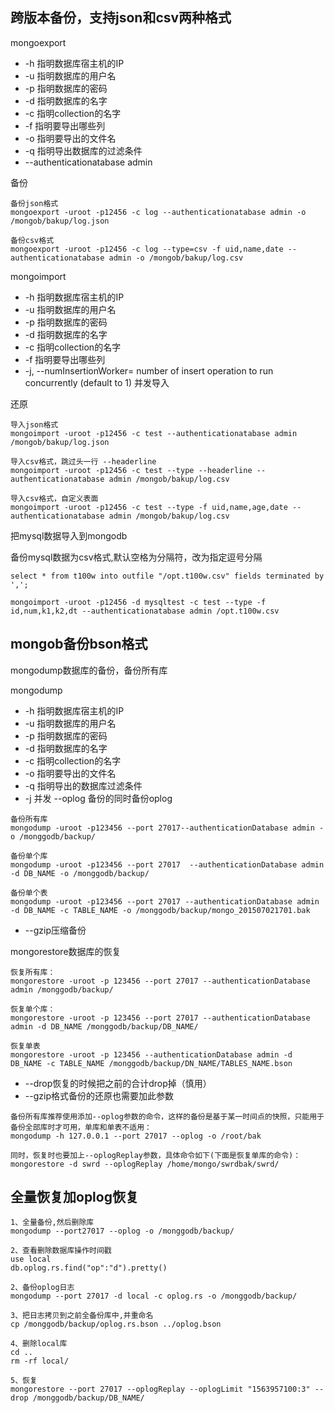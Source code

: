 
跨版本备份，支持json和csv两种格式
---
mongoexport 
- -h 指明数据库宿主机的IP 
- -u 指明数据库的用户名
- -p 指明数据库的密码
- -d 指明数据库的名字
- -c 指明collection的名字
- -f 指明要导出哪些列
- -o 指明要导出的文件名
- -q 指明导出数据库的过滤条件
- --authenticationatabase admin

备份
```
备份json格式
mongoexport -uroot -p12456 -c log --authenticationatabase admin -o /mongob/bakup/log.json

备份csv格式
mongoexport -uroot -p12456 -c log --type=csv -f uid,name,date --authenticationatabase admin -o /mongob/bakup/log.csv
```

mongoimport

- -h 指明数据库宿主机的IP 
- -u 指明数据库的用户名
- -p 指明数据库的密码
- -d 指明数据库的名字
- -c 指明collection的名字
- -f 指明要导出哪些列
- -j, --numInsertionWorker=<number> number of insert operation to run concurrently (default to 1) 并发导入

还原
```
导入json格式
mongoimport -uroot -p12456 -c test --authenticationatabase admin /mongob/bakup/log.json

导入csv格式，跳过头一行 --headerline
mongoimport -uroot -p12456 -c test --type --headerline --authenticationatabase admin /mongob/bakup/log.csv

导入csv格式，自定义表面
mongoimport -uroot -p12456 -c test --type -f uid,name,age,date --authenticationatabase admin /mongob/bakup/log.csv
```


把mysql数据导入到mongodb

备份mysql数据为csv格式,默认空格为分隔符，改为指定逗号分隔
```
select * from t100w into outfile "/opt.t100w.csv" fields terminated by ',';

mongoimport -uroot -p12456 -d mysqltest -c test --type -f id,num,k1,k2,dt --authenticationatabase admin /opt.t100w.csv
```



mongob备份bson格式
---
mongodump数据库的备份，备份所有库 

mongodump
- -h 指明数据库宿主机的IP 
- -u 指明数据库的用户名
- -p 指明数据库的密码
- -d 指明数据库的名字
- -c 指明collection的名字
- -o 指明要导出的文件名
- -q 指明导出的数据库过滤条件
- -j 并发
--oplog 备份的同时备份oplog

```
备份所有库
mongodump -uroot -p123456 --port 27017--authenticationDatabase admin -o /monggodb/backup/

备份单个库
mongodump -uroot -p123456 --port 27017  --authenticationDatabase admin -d DB_NAME -o /monggodb/backup/

备份单个表
mongodump -uroot -p123456 --port 27017 --authenticationDatabase admin -d DB_NAME -c TABLE_NAME -o /monggodb/backup/mongo_201507021701.bak
```
- --gzip压缩备份

mongorestore数据库的恢复  
```
恢复所有库：
mongorestore -uroot -p 123456 --port 27017 --authenticationDatabase admin /monggodb/backup/

恢复单个库：
mongorestore -uroot -p 123456 --port 27017 --authenticationDatabase admin -d DB_NAME /monggodb/backup/DB_NAME/

恢复单表
mongorestore -uroot -p 123456 --authenticationDatabase admin -d DB_NAME -c TABLE_NAME /monggodb/backup/DN_NAME/TABLES_NAME.bson
```
- --drop恢复的时候把之前的合计drop掉（慎用）
- --gzip格式备份的还原也需要加此参数

```
备份所有库推荐使用添加--oplog参数的命令，这样的备份是基于某一时间点的快照，只能用于备份全部库时才可用，单库和单表不适用：
mongodump -h 127.0.0.1 --port 27017 --oplog -o /root/bak 

同时，恢复时也要加上--oplogReplay参数，具体命令如下(下面是恢复单库的命令)：
mongorestore -d swrd --oplogReplay /home/mongo/swrdbak/swrd/
```


全量恢复加oplog恢复
---

```
1、全量备份,然后删除库
mongodump --port27017 --oplog -o /monggodb/backup/

2、查看删除数据库操作时间戳
use local
db.oplog.rs.find("op":"d").pretty()

2、备份oplog日志
mongodump --port 27017 -d local -c oplog.rs -o /monggodb/backup/

3、把日志拷贝到之前全备份库中,并重命名
cp /monggodb/backup/oplog.rs.bson ../oplog.bson

4、删除local库
cd ..
rm -rf local/

5、恢复
mongorestore --port 27017 --oplogReplay --oplogLimit "1563957100:3" --drop /monggodb/backup/DB_NAME/
```








